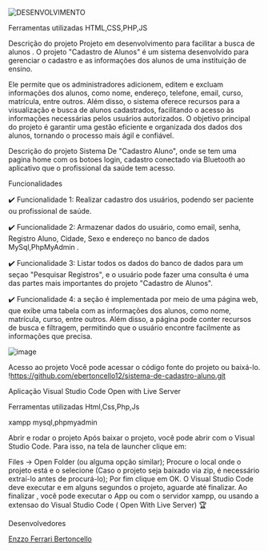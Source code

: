 ![DESENVOLVIMENTO](https://user-images.githubusercontent.com/126869225/223694983-42fa2a1b-9118-4c2c-b56e-b839e42ea68f.svg)

Ferramentas utilizadas
HTML,CSS,PHP,JS

Descrição do projeto
Projeto em desenvolvimento para facilitar a busca de alunos . O projeto "Cadastro de Alunos" é um sistema desenvolvido para gerenciar o cadastro e as informações dos alunos de uma instituição de ensino. 

Ele permite que os administradores adicionem, editem e excluam informações dos alunos, como nome, endereço, telefone, email, curso, matrícula, entre outros. Além disso, o sistema oferece recursos para a visualização e busca de alunos cadastrados, facilitando o acesso às informações necessárias pelos usuários autorizados. O objetivo principal do projeto é garantir uma gestão eficiente e organizada dos dados dos alunos, tornando o processo mais ágil e confiável.

Descrição do projeto Sistema De "Cadastro Aluno", onde se tem uma pagina home com os botoes login, cadastro conectado via Bluetooth ao aplicativo que o profissional da saúde tem acesso.

Funcionalidades

✔️ Funcionalidade 1: Realizar cadastro dos usuários, podendo ser paciente ou profissional de saúde.

✔️ Funcionalidade 2: Armazenar dados do usuário, como email, senha, Registro Aluno, Cidade, Sexo e endereço no banco de dados MySql,PhpMyAdmin .

✔️ Funcionalidade 3: Listar todos os dados do banco de dados para um seçao "Pesquisar Registros", e o usuário pode fazer uma consulta é uma das partes mais importantes do projeto "Cadastro de Alunos".

✔️ Funcionalidade 4: a seção é implementada por meio de uma página web, que exibe uma tabela com as informações dos alunos, como nome, matrícula, curso, entre outros. Além disso, a página pode conter recursos de busca e filtragem, permitindo que o usuário encontre facilmente as informações que precisa.

![image](https://user-images.githubusercontent.com/126869225/223699905-e53957f1-564b-419f-8303-cf279bb2f2dd.png)

Acesso ao projeto
Você pode acessar o código fonte do projeto ou baixá-lo.
!https://github.com/ebertoncello12/sistema-de-cadastro-aluno.git

Aplicação
Visual Studio Code
Open with Live Server


Ferramentas utilizadas
Html,Css,Php,Js

xampp mysql,phpmyadmin

Abrir e rodar o projeto
Após baixar o projeto, você pode abrir com o Visual Studio Code. Para isso, na tela de launcher clique em:

Files -> Open Folder  (ou alguma opção similar);
Procure o local onde o projeto está e o selecione (Caso o projeto seja baixado via zip, é necessário extraí-lo antes de procurá-lo);
Por fim clique em OK.
O Visual Studio Code deve executar e em alguns segundos  o projeto, aguarde até finalizar. Ao finalizar , você pode executar o App ou com o servidor xampp, ou usando a extensao do Visual Studio Code ( Open With Live Server) 🏆

Desenvolvedores

[Enzzo Ferrari Bertoncello](https://github.com/ebertoncello12)
